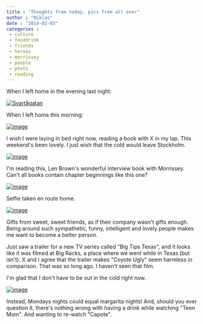 ```yaml
---
title : "Thoughts from today, pics from all over"
author : "Niklas"
date : "2014-02-03"
categories : 
 - culture
 - fooddrink
 - friends
 - heroes
 - morrissey
 - people
 - photo
 - reading
---
```


When I left home in the evening last night:

[![Svartågatan](https://niklasblog.com/wp-content/tumblr_n0dqg5TNeN1t8c5s8o1_1280.jpg)](https://niklasblog.com/wp-content/tumblr_n0dqg5TNeN1t8c5s8o1_1280.jpg)

When I left home this morning:

[![image](https://niklasblog.com/wp-content/wpid-wp-13914174944751.jpeg "wp-1391417494475")](https://niklasblog.com/wp-content/wpid-wp-13914174944751.jpeg)

I wish I were laying in bed right now, reading a book with X in my lap. This weekend's been lovely. I just wish that the cold would leave Stockholm.

[![image](https://niklasblog.com/wp-content/wpid-wp-13914175085351.jpeg "wp-1391417508535")](https://niklasblog.com/wp-content/wpid-wp-13914175085351.jpeg)

I'm reading this, Len Brown's wonderful interview book with Morrissey. Can't all books contain chapter beginnings like this one?

[![image](https://niklasblog.com/wp-content/wpid-wp-1391454576886.jpeg "wp-1391454576886")](https://niklasblog.com/wp-content/wpid-wp-1391454576886.jpeg)

Selfie taken en route home.

[![image](https://niklasblog.com/wp-content/wpid-wp-1391454604912.jpeg "wp-1391454604912")](https://niklasblog.com/wp-content/wpid-wp-1391454604912.jpeg)

Gifts from sweet, sweet friends, as if their company wasn't gifts enough. Being around such sympathetic, funny, intelligent and lovely people makes me want to become a better person.

Just saw a trailer for a new TV series called "Big Tips Texas", and it looks like it was filmed at Big Racks, a place where we went while in Texas (but isn't). X and I agree that the trailer makes "Coyote Ugly" seem harmless in comparison. That was so long ago. I haven't seen that film.

I'm glad that I don't have to be out in the cold right now.

[![image](https://niklasblog.com/wp-content/wpid-2014-01-16-08.15.33-1_1.jpg.jpeg "2014-01-16 08.15.33 1_1.jpg")](https://niklasblog.com/wp-content/wpid-2014-01-16-08.15.33-1_1.jpg.jpeg)

Instead, Mondays nights could equal margarita nights! And, should you ever question it, there's nothing wrong with having a drink while watching "Teen Mom". And wanting to re-watch "Capote".
